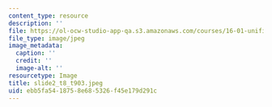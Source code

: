 ```yaml
---
content_type: resource
description: ''
file: https://ol-ocw-studio-app-qa.s3.amazonaws.com/courses/16-01-unified-engineering-i-ii-iii-iv-fall-2005-spring-2006/ebb5fa5418758e685326f45e179d291c_slide2_t8_t903.jpeg
file_type: image/jpeg
image_metadata:
  caption: ''
  credit: ''
  image-alt: ''
resourcetype: Image
title: slide2_t8_t903.jpeg
uid: ebb5fa54-1875-8e68-5326-f45e179d291c
---
```

